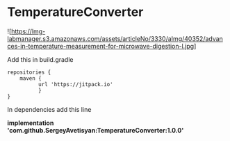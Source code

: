 # TemperatureConverter

![https://lmg-labmanager.s3.amazonaws.com/assets/articleNo/3330/aImg/40352/advances-in-temperature-measurement-for-microwave-digestion-l.jpg]



Add this in build.gradle

    repositories {
        maven { 
              url 'https://jitpack.io' 
              }
    }
	

In dependencies add this line

**implementation 'com.github.SergeyAvetisyan:TemperatureConverter:1.0.0'**

